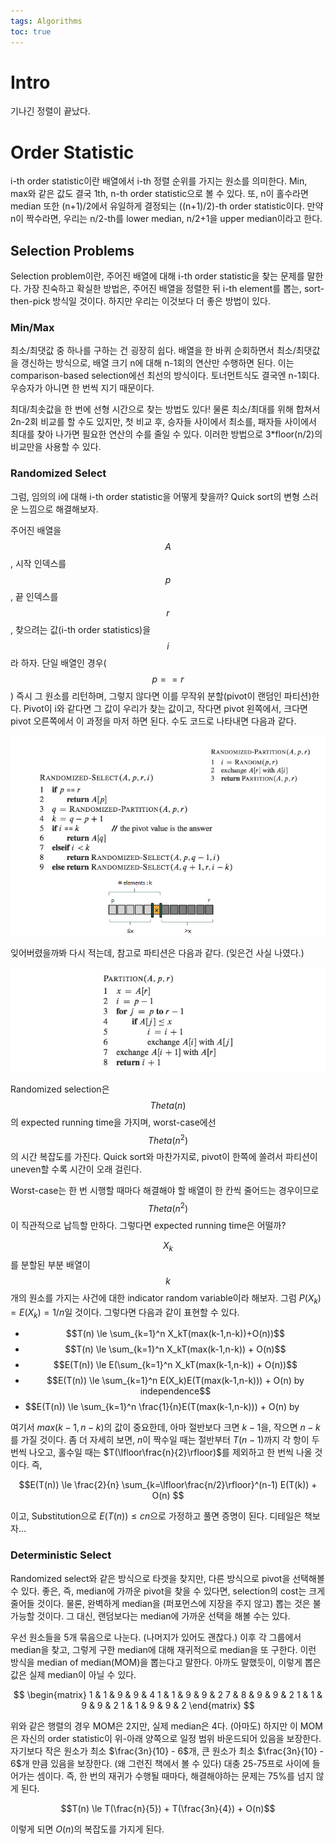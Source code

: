 ```yaml
---
tags: Algorithms
toc: true
---
```


# Intro
기나긴 정렬이 끝났다.


# Order Statistic
i-th order statistic이란 배열에서 i-th 정렬 순위를 가지는 원소를 의미한다. Min, max와 같은 값도 결국 1th, n-th order statistic으로 볼 수 있다. 또, n이 홀수라면 median 또한 (n+1)/2에서 유일하게 결정되는 ((n+1)/2)-th order statistic이다. 만약 n이 짝수라면, 우리는 n/2-th를 lower median, n/2+1을 upper median이라고 한다.

## Selection Problems
Selection problem이란, 주어진 배열에 대해 i-th order statistic을 찾는 문제를 말한다. 가장 친숙하고 확실한 방법은, 주어진 배열을 정렬한 뒤 i-th element를 뽑는, sort-then-pick 방식일 것이다. 하지만 우리는 이것보다 더 좋은 방법이 있다.

### Min/Max
최소/최댓값 중 하나를 구하는 건 굉장히 쉽다. 배열을 한 바퀴 순회하면서 최소/최댓값을 갱신하는 방식으로, 배열 크기 n에 대해 n-1회의 연산만 수행하면 된다. 이는 comparison-based selection에선 최선의 방식이다. 토너먼트식도 결국엔 n-1회다. 우승자가 아니면 한 번씩 지기 때문이다.

최대/최솟값을 한 번에 선형 시간으로 찾는 방법도 있다! 물론 최소/최대를 위해 합쳐서 2n-2회 비교를 할 수도 있지만, 첫 비교 후, 승자들 사이에서 최소를, 패자들 사이에서 최대를 찾아 나가면 필요한 연산의 수를 줄일 수 있다. 이러한 방법으로 3\*floor(n/2)의 비교만을 사용할 수 있다.

### Randomized Select
그럼, 임의의 i에 대해 i-th order statistic을 어떻게 찾을까? Quick sort의 변형 스러운 느낌으로 해결해보자.

주어진 배열을 $$A$$, 시작 인덱스를 $$p$$, 끝 인덱스를 $$r$$, 찾으려는 값(i-th order statistics)을 $$i$$라 하자. 단일 배열인 경우($$p == r$$) 즉시 그 원소를 리턴하며, 그렇지 않다면 이를 무작위 분할(pivot이 랜덤인 파티션)한다. Pivot이 i와 같다면 그 값이 우리가 찾는 값이고, 작다면 pivot 왼쪽에서, 크다면 pivot 오른쪽에서 이 과정을 마저 하면 된다. 수도 코드로 나타내면 다음과 같다.

![](/imgs/algorithm/algo13.png)

잊어버렸을까봐 다시 적는데, 참고로 파티션은 다음과 같다. (잊은건 사실 나였다.)

![](/imgs/algorithm/algo14.png)

Randomized selection은 $$Theta(n)$$의 expected running time을 가지며, worst-case에선 $$Theta(n^2)$$의 시간 복잡도를 가진다. Quick sort와 마찬가지로, pivot이 한쪽에 쏠려서 파티션이 uneven할 수록 시간이 오래 걸린다.

Worst-case는 한 번 시행할 때마다 해결해야 할 배열이 한 칸씩 줄어드는 경우이므로 $$Theta(n^2)$$이 직관적으로 납득할 만하다. 그렇다면 expected running time은 어떨까? 

$$X_k$$를 분할된 부분 배열이 $$k$$개의 원소를 가지는 사건에 대한 indicator random variable이라 해보자. 그럼 $P(X_k) = E(X_k) = 1/n$일 것이다. 그렇다면 다음과 같이 표현할 수 있다.

- $$T(n) \le \sum_{k=1}^n X_kT(max(k-1,n-k))+O(n))$$
- $$T(n) \le \sum_{k=1}^n X_kT(max(k-1,n-k)) + O(n)$$
- $$E(T(n)) \le E(\sum_{k=1}^n X_kT(max(k-1,n-k)) + O(n))$$
- $$E(T(n)) \le \sum_{k=1}^n E(X_k)E(T(max(k-1,n-k))) + O(n) by independence$$
- $$E(T(n)) \le \sum_{k=1}^n \frac{1}{n}E(T(max(k-1,n-k))) + O(n) by 

여기서 $max(k-1, n-k)$의 값이 중요한데, 아마 절반보다 크면 $k-1$을, 작으면 $n-k$를 가질 것이다. 좀 더 자세히 보면, $n$이 짝수일 때는 절반부터 $T(n-1)$까지 각 항이 두 번씩 나오고, 홀수일 때는 $T(\lfloor\frac{n}{2}\rfloor)$를 제외하고 한 번씩 나올 것이다. 즉,

$$E(T(n)) \le \frac{2}{n} \sum_{k=\lfloor\frac{n/2}\rfloor}^(n-1) E(T(k)) + O(n) $$

이고, Substitution으로 $E(T(n)) \le cn$으로 가정하고 풀면 증명이 된다. 디테일은 책보자...

### Deterministic Select
Randomized select와 같은 방식으로 타겟을 찾지만, 다른 방식으로 pivot을 선택해볼 수 있다. 좋은, 즉, median에 가까운 pivot을 찾을 수 있다면, selection의 cost는 크게 줄어들 것이다. 물론, 완벽하게 median을 (퍼포먼스에 지장을 주지 않고) 뽑는 것은 불가능할 것이다. 그 대신, 랜덤보다는 median에 가까운 선택을 해볼 수는 있다.


우선 원소들을 5개 묶음으로 나눈다. (나머지가 있어도 괜찮다.) 이후 각 그룹에서 median을 찾고, 그렇게 구한 median에 대해 재귀적으로 median을 또 구한다. 이런 방식을 median of median(MOM)을 뽑는다고 말한다. 아까도 말했듯이, 이렇게 뽑은 값은 실제 median이 아닐 수 있다.

$$
	\begin{matrix}
	1 & 1 & 9 & 9 & 4
	1 & 1 & 9 & 9 & 2
	7 & 8 & 9 & 9 & 2
	1 & 1 & 9 & 9 & 2
	1 & 1 & 9 & 9 & 2
	\end{matrix}
$$

위와 같은 행렬의 경우 MOM은 2지만, 실제 median은 4다. (아마도) 하지만 이 MOM은 자신의 order statistic이 위-아래 양쪽으로 일정 범위 바운드되어 있음을 보장한다. 자기보다 작은 원소가 최소 $\frac{3n}{10} - 6$개, 큰 원소가 최소 $\frac{3n}{10} - 6$개 만큼 있음을 보장한다. (왜 그런진 책에서 볼 수 있다) 대충 25-75프로 사이에 들어가는 셈이다. 즉, 한 번의 재귀가 수행될 때마다, 해결해야하는 문제는 75%를 넘지 않게 된다. 

$$T(n) \le T(\frac{n}{5}) + T(\frac{3n}{4}) + O(n)$$

이렇게 되면 $O(n)$의 복잡도를 가지게 된다.